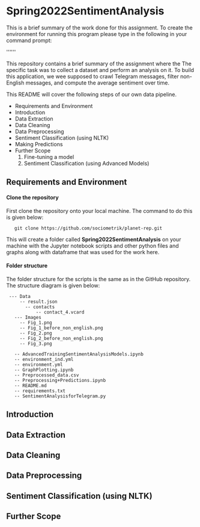 # Spring2022SentimentAnalysis

This is a brief summary of the work done for this assignment. To create the environment for running this program please type in the following in your command prompt: 

''''''

This repository contains a brief summary of the assignment where the The specific task was to collect a dataset and perform an analysis on it. To build this application, we wee supposed to crawl Telegram messages, filter non-English messages, and compute the average sentiment over time.

This README will cover the following steps of our own data pipeline. 
  
  * Requirements and Environment
  * Introduction
  * Data Extraction
  * Data Cleaning
  * Data Preprocessing
  * Sentiment Classification (using NLTK)
  * Making Predictions
  * Further Scope
    1. Fine-tuning a model
    2. Sentiment Classification (using Advanced Models)

## Requirements and Environment

#### Clone the repository

First clone the repository onto your local machine. The command to do this is given below: 

```shell
   git clone https://github.com/sociometrik/planet-rep.git 
```

This will create a folder called **Spring2022SentimentAnalysis** on your machine with the Jupyter notebook scripts and other python files and graphs along with dataframe that was used for the work here.

#### Folder structure

The folder structure for the scripts is the same as in the GitHub repository. The structure diagram is given below: 
     
     --- Data
         -- result.json
	       -- contacts
		       -- contact_4.vcard
	   --- Images
         -- Fig_1.png
         -- Fig_1_before_non_english.png
         -- Fig_2.png
         -- Fig_2_before_non_english.png
         -- Fig_3.png
         
       -- AdvancedTrainingSentimentAnalysisModels.ipynb
       -- environment_ind.yml
       -- environment.yml
       -- GraphPlotting.ipynb
       -- Preprocessed_data.csv
       -- Preprocessing+Predictions.ipynb
       -- README.md
       -- requirements.txt
       -- SentimentAnalysisforTelegram.py



## Introduction 

## Data Extraction

## Data Cleaning

## Data Preprocessing

## Sentiment Classification (using NLTK)

## Further Scope


